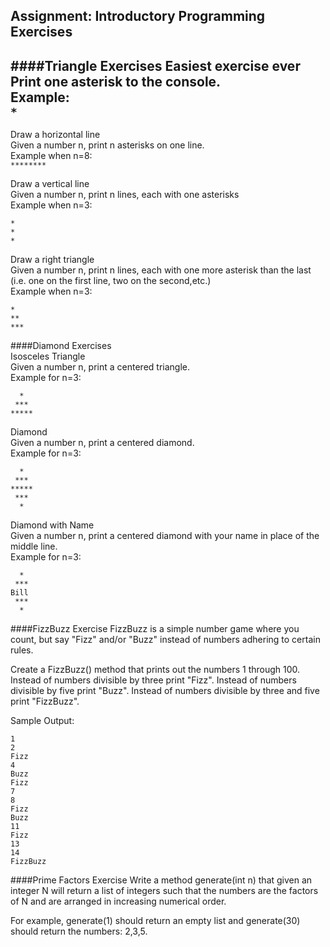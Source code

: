 Assignment: Introductory Programming Exercises
---
####Triangle Exercises
Easiest exercise ever<br>
Print one asterisk to the console.<br>
Example:<br>
`*`
---

Draw a horizontal line<br>
Given a number n, print n asterisks on one line.<br>
Example when n=8:<br>
`********`

Draw a vertical line<br>
Given a number n, print n lines, each with one asterisks<br>
Example when n=3:<br>
```
*
*
*
```

Draw a right triangle<br>
Given a number n, print n lines, each with one more asterisk than the last (i.e. one on the first line, two on the second,etc.)<br> 
Example when n=3:
```
*
**
***
```

####Diamond Exercises<br>
Isosceles Triangle<br>
Given a number n, print a centered triangle.<br> 
Example for n=3:
```
  *
 ***
*****
```
Diamond<br>
Given a number n, print a centered diamond.<br>
Example for n=3:
```
  *
 ***
*****
 ***
  *
```
Diamond with Name<br>
Given a number n, print a centered diamond with your name in place of the middle line.<br> 
Example for n=3:
```
  *
 ***
Bill
 ***
  *
```

####FizzBuzz Exercise
FizzBuzz is a simple number game where you count, but say "Fizz" and/or "Buzz" instead of numbers adhering to certain rules.

Create a FizzBuzz() method that prints out the numbers 1 through 100.
Instead of numbers divisible by three print "Fizz".
Instead of numbers divisible by five print "Buzz".
Instead of numbers divisible by three and five print "FizzBuzz".

Sample Output:<br>
```
1
2
Fizz
4
Buzz
Fizz
7
8
Fizz
Buzz
11
Fizz
13
14
FizzBuzz
```

####Prime Factors Exercise
Write a method generate(int n) that given an integer N will return a list of integers such that the numbers are the factors of N and are arranged in increasing numerical order.

For example, generate(1) should return an empty list and generate(30) should return the numbers: 2,3,5.